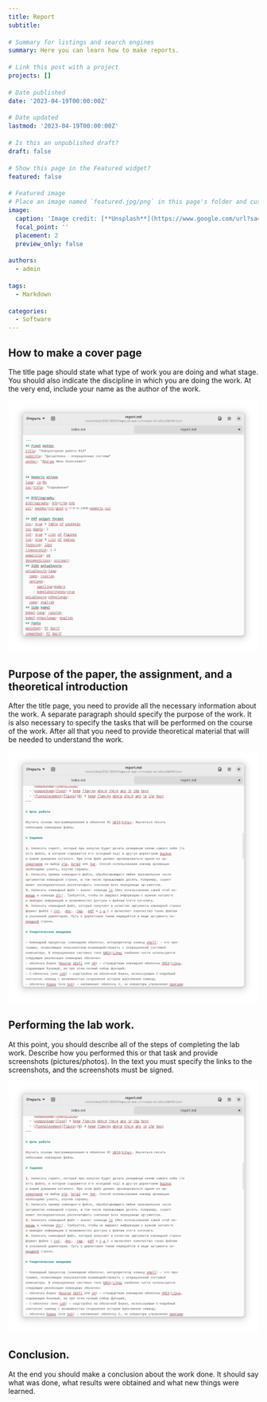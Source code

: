 ```yaml
---
title: Report
subtitle: 

# Summary for listings and search engines
summary: Here you can learn how to make reports.

# Link this post with a project
projects: []

# Date published
date: '2023-04-19T00:00:00Z'

# Date updated
lastmod: '2023-04-19T00:00:00Z'

# Is this an unpublished draft?
draft: false

# Show this page in the Featured widget?
featured: false

# Featured image
# Place an image named `featured.jpg/png` in this page's folder and customize its options here.
image:
  caption: 'Image credit: [**Unsplash**](https://www.google.com/url?sa=i&url=https%3A%2F%2Fru.wikipedia.org%2Fwiki%2FMarkdown&psig=AOvVaw3TT4zhHyyYiDrPRfBeMMR7&ust=1681069332153000&source=images&cd=vfe&ved=0CBEQjRxqFwoTCOD8xraFm_4CFQAAAAAdAAAAABAE)'
  focal_point: ''
  placement: 2
  preview_only: false

authors:
  - admin

tags:
  - Markdown

categories:
  - Software
---
```


## How to make a cover page

The title page should state what type of work you are doing and what stage. You should also indicate the discipline in which you are doing the work. At the very end, include your name as the author of the work.

![](./1.png)

## Purpose of the paper, the assignment, and a theoretical introduction

After the title page, you need to provide all the necessary information about the work. A separate paragraph should specify the purpose of the work. It is also necessary to specify the tasks that will be performed on the course of the work. After all that you need to provide theoretical material that will be needed to understand the work.

![](./2.png)

## Performing the lab work.

At this point, you should describe all of the steps of completing the lab work. Describe how you performed this or that task and provide screenshots (pictures/photos). In the text you must specify the links to the screenshots, and the screenshots must be signed.

![](./2.png)

## Conclusion.

At the end you should make a conclusion about the work done. It should say what was done, what results were obtained and what new things were learned.
